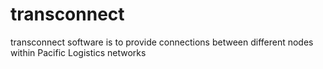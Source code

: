 # transconnect
transconnect software is to provide connections between different nodes within Pacific Logistics networks
